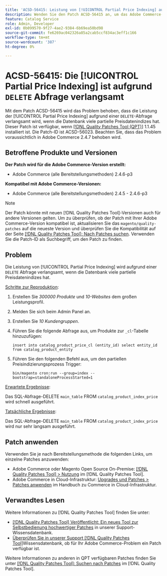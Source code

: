 ```yaml
---
title: 'ACSD-56415: Leistung von [!UICONTROL Partial Price Indexing] aufgrund der Abfrage "DELETE" verlangsamt'
description: Wenden Sie den Patch ACSD-56415 an, um das Adobe Commerce-Problem zu beheben, bei dem die Leistung des [!UICONTROL Partial Price Indexing] aufgrund einer "DELETE"-Abfrage verlangsamt wird, wenn die Datenbank viele partielle Preisdaten zu indizieren hat.
feature: Catalog Service
role: Admin, Developer
exl-id: 0b099570-9f27-4ae2-9384-6b69ea50bd98
source-git-commit: fe6269ac042326a85a2cab5ccf834ac3eff1c166
workflow-type: tm+mt
source-wordcount: '387'
ht-degree: 0%

---
```


# ACSD-56415: Die [!UICONTROL Partial Price Indexing] ist aufgrund `DELETE` Abfrage verlangsamt

Mit dem Patch ACSD-56415 wird das Problem behoben, dass die Leistung der [!UICONTROL Partial Price Indexing] aufgrund einer `DELETE`-Abfrage verlangsamt wird, wenn die Datenbank viele partielle Preisdatenindizes hat. Dieser Patch ist verfügbar, wenn [[!DNL Quality Patches Tool (QPT)]](/help/announcements/adobe-commerce-announcements/magento-quality-patches-released-new-tool-to-self-serve-quality-patches.md) 1.1.45 installiert ist. Die Patch-ID ist ACSD-56023. Beachten Sie, dass das Problem voraussichtlich in Adobe Commerce 2.4.7 behoben wird.

## Betroffene Produkte und Versionen

**Der Patch wird für die Adobe Commerce-Version erstellt:**

* Adobe Commerce (alle Bereitstellungsmethoden) 2.4.6-p3

**Kompatibel mit Adobe Commerce-Versionen:**

* Adobe Commerce (alle Bereitstellungsmethoden) 2.4.5 - 2.4.6-p3

>[!NOTE]
>
>Der Patch könnte mit neuen [!DNL Quality Patches Tool]-Versionen auch für andere Versionen gelten. Um zu überprüfen, ob der Patch mit Ihrer Adobe Commerce-Version kompatibel ist, aktualisieren Sie das `magento/quality-patches` auf die neueste Version und überprüfen Sie die Kompatibilität auf der Seite [[!DNL Quality Patches Tool]: Nach Patches suchen](https://experienceleague.adobe.com/tools/commerce-quality-patches/index.html). Verwenden Sie die Patch-ID als Suchbegriff, um den Patch zu finden.

## Problem

Die Leistung von [!UICONTROL Partial Price Indexing] wird aufgrund einer `DELETE` Abfrage verlangsamt, wenn die Datenbank viele partielle Preisdatenindizes hat.

<u>Schritte zur Reproduktion</u>:

1. Erstellen Sie *300000 Produkte* und *10-Websites* dem großen Leistungsprofil.
1. Melden Sie sich beim Admin Panel an.
1. Erstellen Sie *10 Kundengruppen*.
1. Führen Sie die folgende Abfrage aus, um Produkte zur `_cl`-Tabelle hinzuzufügen:

   ``
    insert into catalog_product_price_cl (entity_id) select entity_id from catalog_product_entity
 ``

1. Führen Sie den folgenden Befehl aus, um den partiellen Preisindizierungsprozess Trigger:

   ``
    bin/magento cron:run --group=index --bootstrap=standaloneProcessStarted=1
 ``

<u>Erwartete Ergebnisse</u>:

Das SQL-Abfrage-DELETE `main_table` FROM `catalog_product_index_price` wird schnell ausgeführt.

<u>Tatsächliche Ergebnisse</u>:

Das SQL-Abfrage-DELETE `main_table` FROM `catalog_product_index_price` wird nur sehr langsam ausgeführt.

## Patch anwenden

Verwenden Sie je nach Bereitstellungsmethode die folgenden Links, um einzelne Patches anzuwenden:

* Adobe Commerce oder Magento Open Source On-Premise: [[!DNL Quality Patches Tool] > Nutzung](https://experienceleague.adobe.com/docs/commerce-operations/tools/quality-patches-tool/usage.html) im [!DNL Quality Patches Tool].
* Adobe Commerce in Cloud-Infrastruktur: [Upgrades und Patches > Patches anwenden](https://experienceleague.adobe.com/docs/commerce-cloud-service/user-guide/develop/upgrade/apply-patches.html) im Handbuch zu Commerce in Cloud-Infrastruktur.

## Verwandtes Lesen

Weitere Informationen zu [!DNL Quality Patches Tool] finden Sie unter:

* [[!DNL Quality Patches Tool] Veröffentlicht: Ein neues Tool zur Selbstbedienung hochwertiger Patches](/help/announcements/adobe-commerce-announcements/magento-quality-patches-released-new-tool-to-self-serve-quality-patches.md) in unserer Support-Wissensdatenbank.
* [Überprüfen Sie in unserer Support [!DNL Quality Patches Tool]](/help/support-tools/patches-available-in-qpt-tool/check-patch-for-magento-issue-with-magento-quality-patches.md)Wissensdatenbank, ob für Ihr Adobe Commerce-Problem ein Patch verfügbar ist.

Weitere Informationen zu anderen in QPT verfügbaren Patches finden Sie unter [[!DNL Quality Patches Tool]: Suchen nach Patches](https://experienceleague.adobe.com/tools/commerce-quality-patches/index.html) im [!DNL Quality Patches Tool].
